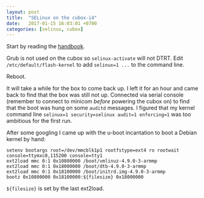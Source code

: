```yaml
---
layout: post
title:  "SELinux on the cubox-i4"
date:   2017-01-15 16:03:01 +0700
categories: [selinux, cubox]
---
```


Start by reading the [handbook](https://debian-handbook.info/browse/stable/sect.selinux.html).

Grub is not used on the cubox so `selinux-activate` will not DTRT. Edit `/etc/default/flash-kernel` to add `selinux=1 ...` to the command line.

Reboot.

It will take a while for the box to come back up. I left it for an hour and came back to find that the box was still not up. Connected via serial console (remember to connect to minicom _before_ powering the cubox on) to find that the boot was hung on some `auditd` messages. I figured that my kernel command line `selinux=1 security=selinux audit=1 enforcing=1` was too ambitious for the first run.

After some googling I came up with the u-boot incantation to boot a Debian kernel by hand:

```
setenv bootargs root=/dev/mmcblk1p1 rootfstype=ext4 ro rootwait console=ttymxc0,115200 console=tty1
ext2load mmc 0:1 0x10800000 /boot/vmlinuz-4.9.0-3-armmp
ext2load mmc 0:1 0x18000000 /boot/dtb-4.9.0-3-armmp
ext2load mmc 0:1 0x18100000 /boot/initrd.img-4.9.0-3-armmp
bootz 0x10800000 0x18100000:${filesize} 0x18000000  
```

`${filesize}` is set by the last ext2load.
